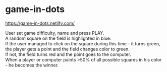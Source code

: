 # game-in-dots
https://game-in-dots.netlify.com/

User set game difficulty, name and press PLAY.<br>
A random square on the field is highlighted in blue.<br>
If the user managed to click on the square during this time - it turns green, the player gets a point and the field changes color to green.<br>
If not, the field turns red and the point goes to the computer.<br>
When a player or computer paints >50% of all possible squares in his color - he becomes the winner.
